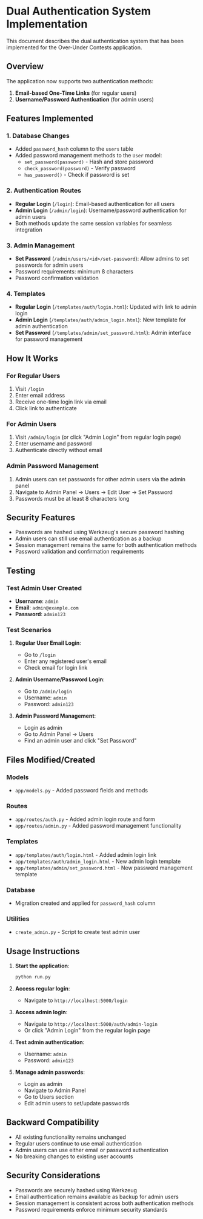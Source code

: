 # Dual Authentication System Implementation

This document describes the dual authentication system that has been implemented for the Over-Under Contests application.

## Overview

The application now supports two authentication methods:

1. **Email-based One-Time Links** (for regular users)
2. **Username/Password Authentication** (for admin users)

## Features Implemented

### 1. Database Changes
- Added `password_hash` column to the `users` table
- Added password management methods to the `User` model:
  - `set_password(password)` - Hash and store password
  - `check_password(password)` - Verify password
  - `has_password()` - Check if password is set

### 2. Authentication Routes
- **Regular Login** (`/login`): Email-based authentication for all users
- **Admin Login** (`/admin/login`): Username/password authentication for admin users
- Both methods update the same session variables for seamless integration

### 3. Admin Management
- **Set Password** (`/admin/users/<id>/set-password`): Allow admins to set passwords for admin users
- Password requirements: minimum 8 characters
- Password confirmation validation

### 4. Templates
- **Regular Login** (`/templates/auth/login.html`): Updated with link to admin login
- **Admin Login** (`/templates/auth/admin_login.html`): New template for admin authentication
- **Set Password** (`/templates/admin/set_password.html`): Admin interface for password management

## How It Works

### For Regular Users
1. Visit `/login`
2. Enter email address
3. Receive one-time login link via email
4. Click link to authenticate

### For Admin Users
1. Visit `/admin/login` (or click "Admin Login" from regular login page)
2. Enter username and password
3. Authenticate directly without email

### Admin Password Management
1. Admin users can set passwords for other admin users via the admin panel
2. Navigate to Admin Panel → Users → Edit User → Set Password
3. Passwords must be at least 8 characters long

## Security Features

- Passwords are hashed using Werkzeug's secure password hashing
- Admin users can still use email authentication as a backup
- Session management remains the same for both authentication methods
- Password validation and confirmation requirements

## Testing

### Test Admin User Created
- **Username**: `admin`
- **Email**: `admin@example.com`
- **Password**: `admin123`

### Test Scenarios

1. **Regular User Email Login**:
   - Go to `/login`
   - Enter any registered user's email
   - Check email for login link

2. **Admin Username/Password Login**:
   - Go to `/admin/login`
   - Username: `admin`
   - Password: `admin123`

3. **Admin Password Management**:
   - Login as admin
   - Go to Admin Panel → Users
   - Find an admin user and click "Set Password"

## Files Modified/Created

### Models
- `app/models.py` - Added password fields and methods

### Routes
- `app/routes/auth.py` - Added admin login route and form
- `app/routes/admin.py` - Added password management functionality

### Templates
- `app/templates/auth/login.html` - Added admin login link
- `app/templates/auth/admin_login.html` - New admin login template
- `app/templates/admin/set_password.html` - New password management template

### Database
- Migration created and applied for `password_hash` column

### Utilities
- `create_admin.py` - Script to create test admin user

## Usage Instructions

1. **Start the application**:
   ```bash
   python run.py
   ```

2. **Access regular login**:
   - Navigate to `http://localhost:5000/login`

3. **Access admin login**:
   - Navigate to `http://localhost:5000/auth/admin-login`
   - Or click "Admin Login" from the regular login page

4. **Test admin authentication**:
   - Username: `admin`
   - Password: `admin123`

5. **Manage admin passwords**:
   - Login as admin
   - Navigate to Admin Panel
   - Go to Users section
   - Edit admin users to set/update passwords

## Backward Compatibility

- All existing functionality remains unchanged
- Regular users continue to use email authentication
- Admin users can use either email or password authentication
- No breaking changes to existing user accounts

## Security Considerations

- Passwords are securely hashed using Werkzeug
- Email authentication remains available as backup for admin users
- Session management is consistent across both authentication methods
- Password requirements enforce minimum security standards
